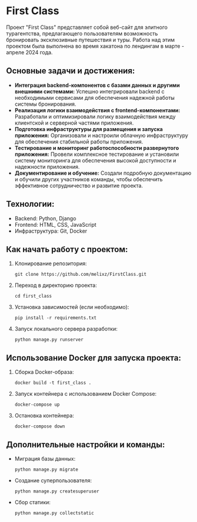 # First Class

Проект "First Class" представляет собой веб-сайт для элитного турагентства, предлагающего пользователям возможность бронировать эксклюзивные путешествия и туры. Работа над этим проектом была выполнена во время хакатона по лендингам в марте - апреле 2024 года.

## Основные задачи и достижения:

- **Интеграция backend-компонентов с базами данных и другими внешними системами:** Успешно интегрировали backend с необходимыми сервисами для обеспечения надежной работы системы бронирования.
- **Реализация логики взаимодействия с frontend-компонентами:** Разработали и оптимизировали логику взаимодействия между клиентской и серверной частями приложения.
- **Подготовка инфраструктуры для размещения и запуска приложения:** Организовали и настроили облачную инфраструктуру для обеспечения стабильной работы приложения.
- **Тестирование и мониторинг работоспособности развернутого приложения:** Провели комплексное тестирование и установили систему мониторинга для обеспечения высокой доступности и надежности приложения.
- **Документирование и обучение:** Создали подробную документацию и обучили других участников команды, чтобы обеспечить эффективное сотрудничество и развитие проекта.

## Технологии:

- Backend: Python, Django
- Frontend: HTML, CSS, JavaScript
- Инфраструктура: Git, Docker

## Как начать работу с проектом:

1. Клонирование репозитория:
   ```
   git clone https://github.com/melixz/FirstClass.git
   ```
2. Переход в директорию проекта:
   ```
   cd first_class
   ```
3. Установка зависимостей (если необходимо):
   ```
   pip install -r requirements.txt
   ```
4. Запуск локального сервера разработки:
   ```
   python manage.py runserver
   ```

## Использование Docker для запуска проекта:

1. Сборка Docker-образа:
   ```
   docker build -t first_class .
   ```
2. Запуск контейнера с использованием Docker Compose:
   ```
   docker-compose up
   ```
3. Остановка контейнера:
   ```
   docker-compose down
   ```

## Дополнительные настройки и команды:

- Миграция базы данных:
  ```
  python manage.py migrate
  ```
- Создание суперпользователя:
  ```
  python manage.py createsuperuser
  ```
- Сбор статики:
  ```
  python manage.py collectstatic
  ```

